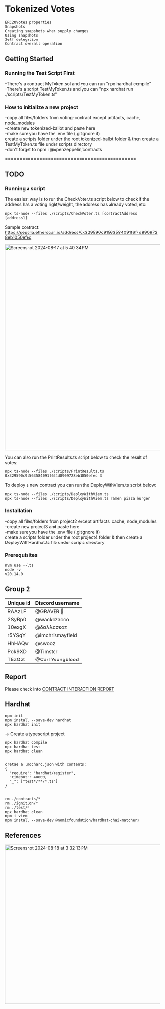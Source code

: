 # Tokenized Votes
```
ERC20Votes properties
Snapshots
Creating snapshots when supply changes
Using snapshots
Self delegation
Contract overall operation
```
## Getting Started

### Running the Test Script First
-There's a contract MyToken.sol and you can run "npx hardhat compile"<br /> 
-There's a script TestMyToken.ts and you can "npx hardhat run ./scripts/TestMyToken.ts"<br /> 

### How to initialize a new project
-copy all files/folders from voting-contract except artifacts, cache, node_modules<br /> 
-create new tokenized-ballot and paste here<br /> 
-make sure you have the .env file (.gitignore it)<br /> 
create a scripts folder under the root tokenized-ballot folder & then create a TestMyToken.ts file under scripts directory<br /> 
-don't forget to npm i @openzeppelin/contracts

==============================================

## TODO

### Running a script

The easiest way is to run the CheckVoter.ts script below to check if the address has a voting right/weight, the address has already voted, etc:
```shell 
npx ts-node --files ./scripts/CheckVoter.ts [contractAddress] [address1] 
```
Sample contract: https://sepolia.etherscan.io/address/0x329590c91563584091f6f4d8909728eb1050efec

<img width="667" alt="Screenshot 2024-08-17 at 5 40 34 PM" src="https://github.com/user-attachments/assets/0a027dc5-6606-4f4c-a87b-605faf46e1eb">

</br>

You can also run the PrintResults.ts script below to check the result of votes:
```shell 
npx ts-node --files ./scripts/PrintResults.ts 0x329590c91563584091f6f4d8909728eb1050efec 3 
```

To deploy a new contract you can run the DeployWithViem.ts script below:
```shell 
npx ts-node --files ./scripts/DeployWithViem.ts 
npx ts-node --files ./scripts/DeployWithViem.ts ramen pizza burger 
```


### Installation

-copy all files/folders from project2 except artifacts, cache, node_modules<br /> 
-create new project3 and paste here<br /> 
-make sure you have the .env file (.gitignore it)<br /> 
create a scripts folder under the root project4 folder & then create a DeployWithHardhat.ts file under scripts directory<br /> 

### Prerequisites 
```shell
nvm use --lts   
node -v
v20.14.0
```

## Group 2

| Unique id | Discord username    |
| --------- | ------------------- |
| RAAzLF    | @GRAVER 👾                |
| 2SyBp0    | @wackozacco        |
| 10exgX    | @δαλλασκατ    |
| r5YSqY    | @imchrismayfield          |
| HhHAQw    | @swooz                |
| Pok9XD    | @Timster            |
| T5zGzt    | @Carl Youngblood            |

## Report

Please check into [CONTRACT INTERACTION REPORT](REPORT.md)

## Hardhat 
```shell
npm init
npm install --save-dev hardhat
npx hardhat init
```
-> Create a typescript project

```shell
npx hardhat compile
npx hardhat test
npx hardhat clean


cretae a .mocharc.json with contents:
{
  "require": "hardhat/register",
  "timeout": 40000,
  "_": ["test*/**/*.ts"]
}


rm ./contracts/*
rm ./ignition/*
rm ./test/*
npx hardhat clean
npm i viem
npm install --save-dev @nomicfoundation/hardhat-chai-matchers
```

## References
<img width="516" alt="Screenshot 2024-08-18 at 3 32 13 PM" src="https://github.com/user-attachments/assets/1ad7cd81-ce60-4f71-a9bb-b07b8c541284">

